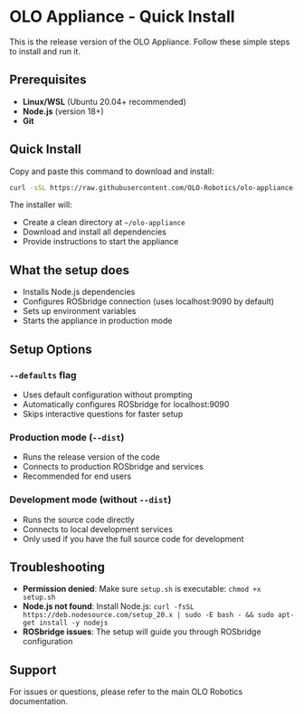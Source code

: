 # OLO Appliance - Quick Install

This is the release version of the OLO Appliance. Follow these simple steps to install and run it.

## Prerequisites

- **Linux/WSL** (Ubuntu 20.04+ recommended)
- **Node.js** (version 18+)
- **Git**

## Quick Install

Copy and paste this command to download and install:

```bash
curl -sSL https://raw.githubusercontent.com/OLO-Robotics/olo-appliance-release/main/install.sh | bash
```

The installer will:
- Create a clean directory at `~/olo-appliance`
- Download and install all dependencies
- Provide instructions to start the appliance

## What the setup does

- Installs Node.js dependencies
- Configures ROSbridge connection (uses localhost:9090 by default)
- Sets up environment variables
- Starts the appliance in production mode

## Setup Options

### `--defaults` flag
- Uses default configuration without prompting
- Automatically configures ROSbridge for localhost:9090
- Skips interactive questions for faster setup

### Production mode (`--dist`)
- Runs the release version of the code
- Connects to production ROSbridge and services
- Recommended for end users

### Development mode (without `--dist`)
- Runs the source code directly
- Connects to local development services
- Only used if you have the full source code for development

## Troubleshooting

- **Permission denied**: Make sure `setup.sh` is executable: `chmod +x setup.sh`
- **Node.js not found**: Install Node.js: `curl -fsSL https://deb.nodesource.com/setup_20.x | sudo -E bash - && sudo apt-get install -y nodejs`
- **ROSbridge issues**: The setup will guide you through ROSbridge configuration

## Support

For issues or questions, please refer to the main OLO Robotics documentation. 